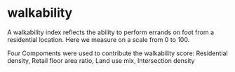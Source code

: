 # walkability
A walkability index reflects the ability to perform errands on foot from a residential location. Here we measure on a scale from 0 to
100.

Four Compoments were used to contribute the walkability score: Residential density, Retail floor area ratio, Land use mix, Intersection density
